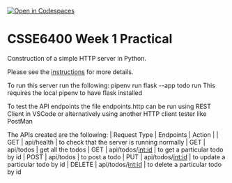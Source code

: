 [![Open in Codespaces](https://classroom.github.com/assets/launch-codespace-f4981d0f882b2a3f0472912d15f9806d57e124e0fc890972558857b51b24a6f9.svg)](https://classroom.github.com/open-in-codespaces?assignment_repo_id=10230905)
# CSSE6400 Week 1 Practical

Construction of a simple HTTP server in Python.

Please see the [instructions](https://csse6400.uqcloud.net/practicals/week01.pdf) for more details.

To run this server run the following:
pipenv run flask --app todo run
This requires the local pipenv to have flask installed

To test the API endpoints the file endpoints.http can be run using REST Client in VSCode or alternatively using another HTTP client tester like PostMan

The APIs created are the following:
| Request Type | Endpoints | Action |
| GET | api/health | to check that the server is running normally
| GET | api/todos | get all the todos
| GET | api/todos/<int:id> | to get a particular todo by id
| POST | api/todos | to post a todo
| PUT | api/todos/<int:id> | to update a particular todo by id
| DELETE | api/todos/<int:id> | to delete a particular todo by id


